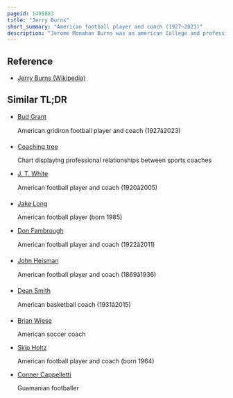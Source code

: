 ```yaml
---
pageid: 1495883
title: "Jerry Burns"
short_summary: "American football player and coach (1927–2021)"
description: "Jerome Monahan Burns was an american College and professional Football Coach. He played for the michigan Wolverines in College before becoming a Coach. He was the head Coach for the Iowa Hawkeyes from 1961 to 1965, compiling a Record of 16–27–2, and for the Minnesota Vikings of the National Football League from 1986 to 1991, tallying a Mark of 52–43 in the regular Season, and 3–3 in the Postseason. Between his Head Coaching Stints Burns was a defensive Assistant for the green Bay Packers helping the Team win super Bowls I and Ii and offensive Coordinator for the Minnesota Vikings where he coached the Team to four Super Bowl Appearances."
---
```


## Reference

- [Jerry Burns (Wikipedia)](https://en.wikipedia.org/?curid=1495883)

## Similar TL;DR

- [Bud Grant](/tldr/en/bud-grant)

  American gridiron football player and coach (1927â2023)

- [Coaching tree](/tldr/en/coaching-tree)

  Chart displaying professional relationships between sports coaches

- [J. T. White](/tldr/en/j-t-white)

  American football player and coach (1920â2005)

- [Jake Long](/tldr/en/jake-long)

  American football player (born 1985)

- [Don Fambrough](/tldr/en/don-fambrough)

  American football player and coach (1922â2011)

- [John Heisman](/tldr/en/john-heisman)

  American football player and coach (1869â1936)

- [Dean Smith](/tldr/en/dean-smith)

  American basketball coach (1931â2015)

- [Brian Wiese](/tldr/en/brian-wiese)

  American soccer coach

- [Skip Holtz](/tldr/en/skip-holtz)

  American football player and coach (born 1964)

- [Conner Cappelletti](/tldr/en/conner-cappelletti)

  Guamanian footballer
